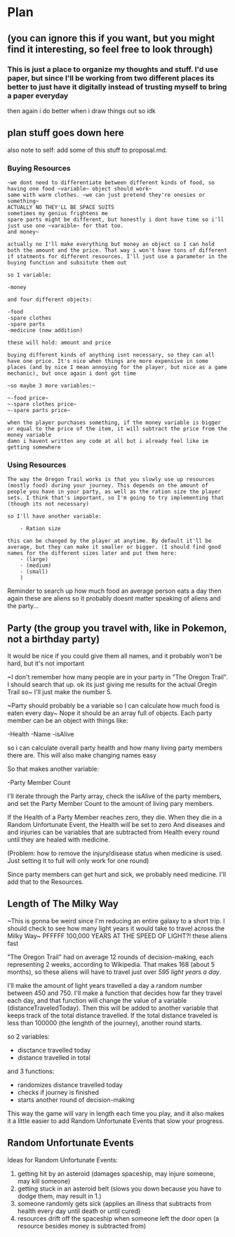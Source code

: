 # Plan
## (you can ignore this if you want, but you might find it interesting, so feel free to look through)
### This is just a place to organize my thoughts and stuff. I'd use paper, but since I'll be working from two different places its better to just have it digitally instead of trusting myself to bring a paper everyday
then again i do better when i draw things out so idk

## plan stuff goes down here

also note to self: add some of this stuff to proposal.md.
### Buying Resources

    ~we dont need to differentiate between different kinds of food, so having one food ~variable~ object should work~
    same with warm clothes. ~we can just pretend they're onesies or something~
    ACTUALLY NO THEY'LL BE SPACE SUITS
    sometimes my genius frightens me
    spare parts might be different, but honestly i dont have time so i'll just use one ~varaible~ for that too.
    and money~

    actually no I'll make everything but money an object so I can hold both the amount and the price. That way i won't have tons of different if statments for different resources. I'll just use a parameter in the buying function and subsitute them out

    so 1 variable:

    -money

    and four different objects:

    -food
    -spare clothes
    -spare parts
    -medicine (new addition)

    these will hold: amount and price

    buying different kinds of anything isnt necessary, so they can all have one price. It's nice when things are more expensive in some places (and by nice I mean annoying for the player, but nice as a game mechanic), but once again i dont got time

    ~so maybe 3 more variables:~

    ~-food price~
    ~-spare clothes price~
    ~-spare parts price~

    when the player purchases something, if the money variable is bigger or equal to the price of the item, it will subtract the price from the money variable
    damn i havent written any code at all but i already feel like im getting somewhere

### Using Resources

    The way the Oregon Trail works is that you slowly use up resources (mostly food) during your journey. This depends on the amount of people you have in your party, as well as the ration size the player sets. I think that's important, so I'm going to try implementing that (though its not necessary)

    so I'll have another variable:

        - Ration size

    this can be changed by the player at anytime. By default it'll be average, but they can make it smaller or bigger. (I should find good names for the different sizes later and put them here:
        - (large)
        - (medium)
        - (small)
        )

Reminder to search up how much food an average person eats a day
then again these are aliens so it probably doesnt matter
speaking of aliens and the party...

## Party (the group you travel with, like in Pokemon, not a birthday party)

It would be nice if you could give them all names, and it probably won't be hard, but it's not important

~I don't remember how many people are in your party in "The Oregon Trail". I should search that up.
ok its just giving me results for the actual Oregin Trail so~ I'll just make the number 5.

~Party should probably be a variable so I can calculate how much food is eaten every day~
Nope it should be an array full of objects. Each party member can be an object with things like:

-Health
-Name
-isAlive

so i can calculate overall party health and how many living party members there are. This will also make changing names easy

So that makes another variable:

-Party Member Count

I'll iterate through the Party array, check the isAlive of the party members, and set the Party Member Count to the amount of living pary members.

If the Health of a Party Member reaches zero, they die.
When they die in a Random Unfortunate Event, the Health will be set to zero
And diseases and and injuries can be variables that are subtracted from Health every round until they are healed with medicine.

(Problem: how to remove the injury/disease status when medicine is used. Just setting it to full will only work for one round)

Since party members can get hurt and sick, we probably need medicine.
I'll add that to the Resources.

## Length of The Milky Way

~This is gonna be weird since I'm reducing an entire galaxy to a short trip. I should check to see how many light years it would take to travel across the Milky Way~
PFFFFF 100,000 YEARS AT THE SPEED OF LIGHT?! these aliens fast

"The Oregon Trail" had on average 12 rounds of decision-making, each representing 2 weeks, according to Wikipedia. That makes 168 (about 5 months), so these aliens will have to travel just over *595 light years a day*.

I'll make the amount of light years travelled a day a random number between 450 and 750. I'll make a function that decides how far they travel each day, and that function will change the value of a variable (distanceTraveledToday). Then this will be added to another variable that keeps track of the total distance travelled. If the total distance traveled is less than 100000 (the lenghth of the journey), another round starts.

so 2 variables:
- disctance travelled today
- distance travelled in total

and 3 functions:
- randomizes distance travelled today
- checks if journey is finished
- starts another round of decision-making

This way the game will vary in length each time you play, and it also makes it a little easier to add Random Unfortunate Events that slow your progress.

## Random Unfortunate Events

Ideas for Random Unfortunate Events:
1. getting hit by an asteroid (damages spaceship, may injure someone, may kill someone)
2. getting stuck in an asteroid belt (slows you down because you have to dodge them, may result in 1.)
3. someone randomly gets sick (applies an illness that subtracts from health every day until death or until cured)
4. resources drift off the spaceship when someone left the door open (a resource besides money is subtracted from)
